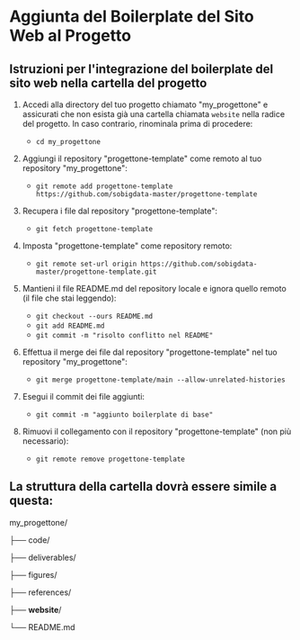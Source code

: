 # Aggiunta del Boilerplate del Sito Web al Progetto

## Istruzioni per l'integrazione del boilerplate del sito web nella cartella del progetto

1. Accedi alla directory del tuo progetto chiamato "my_progettone" e assicurati che non esista già una cartella chiamata `website` nella radice del progetto. In caso contrario, rinominala prima di procedere:
   - `cd my_progettone`

2. Aggiungi il repository "progettone-template" come remoto al tuo repository "my_progettone":
   - `git remote add progettone-template https://github.com/sobigdata-master/progettone-template`

3. Recupera i file dal repository "progettone-template":
   - `git fetch progettone-template`

4. Imposta "progettone-template" come repository remoto:
   - `git remote set-url origin https://github.com/sobigdata-master/progettone-template.git`

5. Mantieni il file README.md del repository locale e ignora quello remoto (il file che stai leggendo):
   - `git checkout --ours README.md`
   - `git add README.md`
   - `git commit -m "risolto conflitto nel README"`

6. Effettua il merge dei file dal repository "progettone-template" nel tuo repository "my_progettone":
   - `git merge progettone-template/main --allow-unrelated-histories`

7. Esegui il commit dei file aggiunti:
   - `git commit -m "aggiunto boilerplate di base"`

8. Rimuovi il collegamento con il repository "progettone-template" (non più necessario):
   - `git remote remove progettone-template`

## La struttura della cartella dovrà essere simile a questa:

my_progettone/

├── code/

├── deliverables/

├── figures/

├── references/

├── **website**/

└── README.md

